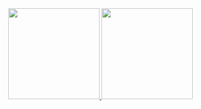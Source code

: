 <div align="center">
  <a href="https://github.com/Luizfre">
  <img height="180em" src="https://github-readme-stats.vercel.app/api?username=Luizfre&show_icons=true&theme=dracula&include_all_commits=true&count_private=true"/>
  <img height="180em" src="https://github-readme-stats.vercel.app/api/top-langs/?username=Luizfre&layout=compact&langs_count=7&theme=dracula"/>
</div><br>
